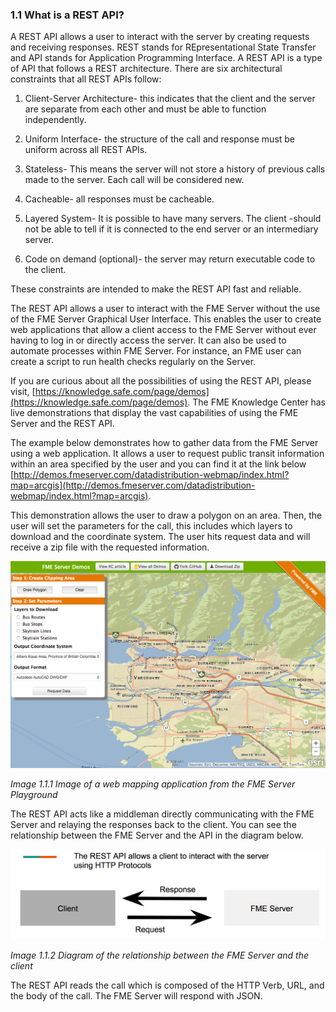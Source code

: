 ### 1.1 What is a REST API?

A REST API allows a user to interact with the server by creating
requests and receiving responses. REST stands for REpresentational State
Transfer and API stands for Application Programming Interface. A REST
API is a type of API that follows a REST architecture. There are six
architectural constraints that all REST APIs follow:

1.  Client-Server Architecture- this indicates that the client and the
   server are separate from each other and must be able to function independently.

2.  Uniform Interface- the structure of the call and response must be
    uniform across all REST APIs.

3.  Stateless- This means the server will not store a history of
    previous calls made to the server. Each call will be considered  new.

4.  Cacheable- all responses must be cacheable.

5.  Layered System- It is possible to have many servers. The client
    -should not be able to tell if it is connected to the end server or an intermediary server.

6.  Code on demand (optional)- the server may return executable code to
   the client.

These constraints are intended to make the REST API fast and reliable.

The REST API allows a user to interact with the FME Server without the
use of the FME Server Graphical User Interface. This enables the user to
create web applications that allow a client access to the FME Server
without ever having to log in or directly access the server. It can also
be used to automate processes within FME Server. For instance, an FME
user can create a script to run health checks regularly on the Server.

If you are curious about all the possibilities of using the REST API,
please visit,
[https://knowledge.safe.com/page/demos](https://knowledge.safe.com/page/demos).
The FME Knowledge Center has live demonstrations that display the vast
capabilities of using the FME Server and the REST API.

The example below demonstrates how to gather data from the FME Server
using a web application. It allows a user to request
public transit information within an area specified by the user and you
can find it at the link below
[http://demos.fmeserver.com/datadistribution-webmap/index.html?map=arcgis](http://demos.fmeserver.com/datadistribution-webmap/index.html?map=arcgis).



This demonstration allows the user to draw a polygon on an area. Then,
the user will set the parameters for the call, this includes which
layers to download and the coordinate system. The user hits request data
and will receive a zip file with the requested information.

![](./Images/image1.1.1WebApp.png)

*Image 1.1.1 Image of a web mapping application from the FME Server
Playground*

The REST API acts like a middleman directly communicating with the FME
Server and relaying the responses back to the client. You can see the
relationship between the FME Server and the API in the diagram below.

![](./Images/image1.1.2.client.png)

*Image 1.1.2 Diagram of the relationship between the FME Server and the
client*

The REST API reads the call which is composed of the HTTP Verb, URL, and
the body of the call. The FME Server will respond with JSON.
